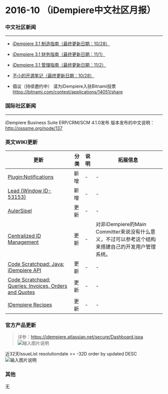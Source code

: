 2016-10 （iDempiere中文社区月报）
===

### 中文社区新闻
***
* [iDempiere 3.1 制造指南（最终更新日期：10/28）](http://idempiere_guide_mf.mydoc.io/)
* [iDempiere 3.1 财务指南（最终更新日期：11/1）](http://idempiere_guide_fi.mydoc.io/)
* [iDempiere 3.1 管理指南（最终更新日期：11/2）](http://idempiere_guide_sm.mydoc.io)
* [不小的开源笔记（最终更新日期：10/28）](http://z5k1_os.mydoc.io/)

* 倡议（持续邀约中）
  请为iDempiere入驻Bitnami投票
  https://bitnami.com/contest/applications/14051/share

### 国际社区新闻
***
iDempiere Business Suite ERP/CRM/SCM 4.1.0发布
版本发布的中文说明：http://osssme.org/node/137

### 英文WIKI更新

更新 | 分类 | 说明 | 拓展信息 | 
---|---|---|---|
[Plugin:Notifications](http://wiki.idempiere.org/en/Plugin:Notifications) | 新增 | - | - | 
[Lead (Window ID-53153)](http://wiki.idempiere.org/en/Lead_(Window_ID-53153)) | 新增 | - | - | 
[AulerSipel](http://wiki.idempiere.org/en/AulerSipel) | 更新 | - | - | 
[Centralized ID Management](http://wiki.idempiere.org/en/Centralized_ID_Management) | 更新 | - | 对非iDempiere的Main Committer来说没有什么意义，不过可以参考这个结构来搭建自己的开发用户管理系统。 | 
[Code Scratchpad: Java: iDempiere API](http://wiki.idempiere.org/en/Code_Scratchpad:_Java:_iDempiere_API) | 更新 | - | - | 
[Code Scratchpad: Queries: Invoices, Orders and Quotes](http://wiki.idempiere.org/en/Code_Scratchpad:_Queries:_Invoices,_Orders_and_Quotes) | 更新 | - | - | 
[IDempiere Recipes](http://wiki.idempiere.org/en/IDempiere_Recipes) | 更新 | - | - | 

### 官方产品更新
 > 详参：https://idempiere.atlassian.net/secure/Dashboard.jspa
![输入图片说明](https://static.oschina.net/uploads/img/201611/02195024_mydq.png "在这里输入图片标题")
 
 近32天IssueList
 resolutiondate >= -32D order by updated DESC
![输入图片说明](https://static.oschina.net/uploads/img/201611/02195230_1XLy.png "在这里输入图片标题")
### 其他

无



